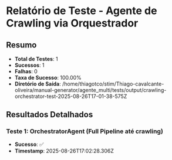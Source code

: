 
# Relatório de Teste - Agente de Crawling via Orquestrador

## Resumo
- **Total de Testes**: 1
- **Sucessos**: 1
- **Falhas**: 0
- **Taxa de Sucesso**: 100.00%
- **Diretório de Saída**: /home/thiagotco/stim/Thiago-cavalcante-oliveira/manual-generator/agente_multi/tests/output/crawling-orchestrator-test-2025-08-26T17-01-38-575Z

## Resultados Detalhados

### Teste 1: OrchestratorAgent (Full Pipeline até crawling)
- **Sucesso**: ✅
- **Timestamp**: 2025-08-26T17:02:28.306Z



